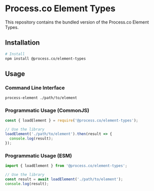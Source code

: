 # Process.co Element Types

This repository contains the bundled version of the Process.co Element Types.

## Installation

```bash
# Install
npm install @process.co/element-types
```

## Usage

### Command Line Interface

```bash
process-element ./path/to/element
```

### Programmatic Usage (CommonJS)

```javascript
const { loadElement } = require('@process.co/element-types');

// Use the library
loadElement('./path/to/element').then(result => {
  console.log(result);
});
```

### Programmatic Usage (ESM)

```javascript    
import { loadElement } from '@process.co/element-types';

// Use the library
const result = await loadElement('./path/to/element');
console.log(result);
```
